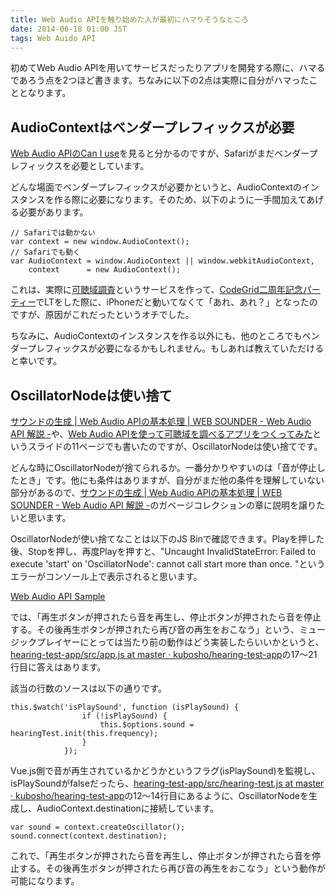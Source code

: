 ```yaml
---
title: Web Audio APIを触り始めた人が最初にハマりそうなところ
date: 2014-06-18 01:00 JST
tags: Web Auido API
---
```


初めてWeb Audio APIを用いてサービスだったりアプリを開発する際に、ハマるであろう点を2つほど書きます。ちなみに以下の2点は実際に自分がハマったこととなります。

## AudioContextはベンダープレフィックスが必要

[Web Audio APIのCan I use](http://caniuse.com/#search=web%20audio%20api)を見ると分かるのですが、Safariがまだベンダープレフィックスを必要としています。

どんな場面でベンダープレフィックスが必要かというと、AudioContextのインスタンスを作る際に必要になります。そのため、以下のように一手間加えてあげる必要があります。

```
// Safariでは動かない
var context = new window.AudioContext();
// Safariでも動く
var AudioContext = window.AudioContext || window.webkitAudioContext,
    context      = new AudioContext();
```

これは、実際に[可聴域調査](http://kubosho.github.io/hearing-test-app/)というサービスを作って、[CodeGrid二周年記念パーティー](http://www.zusaar.com/event/5117005)でLTをした際に、iPhoneだと動いてなくて「あれ、あれ？」となったのですが、原因がこれだったというオチでした。

ちなみに、AudioContextのインスタンスを作る以外にも、他のところでもベンダープレフィックスが必要になるかもしれません。もしあれば教えていただけると幸いです。

## OscillatorNodeは使い捨て

[サウンドの生成 | Web Audio APIの基本処理 | WEB SOUNDER - Web Audio API 解説 -](http://curtaincall.weblike.jp/portfolio-web-sounder/webaudioapi-basic/oscillator)や、[Web Audio APIを使って可聴域を調べるアプリをつくってみた](http://www.slideshare.net/kubosho/web-audio-api-34440311)というスライドの11ページでも書いたのですが、OscillatorNodeは使い捨てです。

どんな時にOscillatorNodeが捨てられるか。一番分かりやすいのは「音が停止したとき」です。他にも条件はありますが、自分がまだ他の条件を理解していない部分があるので、[サウンドの生成 | Web Audio APIの基本処理 | WEB SOUNDER - Web Audio API 解説 -](http://curtaincall.weblike.jp/portfolio-web-sounder/webaudioapi-basic/oscillator)のガベージコレクションの章に説明を譲りたいと思います。

OscillatorNodeが使い捨てなことは以下のJS Binで確認できます。Playを押した後、Stopを押し、再度Playを押すと、"Uncaught InvalidStateError: Failed to execute 'start' on 'OscillatorNode': cannot call start more than once. "というエラーがコンソール上で表示されると思います。

<a class="jsbin-embed" href="http://jsbin.com/qeluv/7/embed?js,console,output">Web Audio API Sample</a><script src="http://static.jsbin.com/js/embed.js"></script>

では、「再生ボタンが押されたら音を再生し、停止ボタンが押されたら音を停止する。その後再生ボタンが押されたら再び音の再生をおこなう」という、ミュージックプレイヤーにとっては当たり前の動作はどう実装したらいいかというと、[hearing-test-app/src/app.js at master · kubosho/hearing-test-app](https://github.com/kubosho/hearing-test-app/blob/master/src/app.js#L17-L21)の17〜21行目に答えはあります。

該当の行数のソースは以下の通りです。

```
this.$watch('isPlaySound', function (isPlaySound) {
                if (!isPlaySound) {
                    this.$options.sound = hearingTest.init(this.frequency);
                }
            });
```

Vue.js側で音が再生されているかどうかというフラグ(isPlaySound)を監視し、isPlaySoundがfalseだったら、[hearing-test-app/src/hearing-test.js at master · kubosho/hearing-test-app](https://github.com/kubosho/hearing-test-app/blob/master/src/hearing-test.js#L12-L14)の12〜14行目にあるように、OscillatorNodeを生成し、AudioContext.destinationに接続しています。

```
var sound = context.createOscillator();
sound.connect(context.destination);
```

これで、「再生ボタンが押されたら音を再生し、停止ボタンが押されたら音を停止する。その後再生ボタンが押されたら再び音の再生をおこなう」という動作が可能になります。
